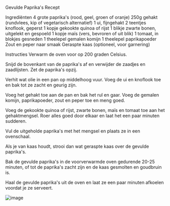 Gevulde Paprika's Recept

Ingrediënten
4 grote paprika's (rood, geel, groen of oranje)
250g gehakt (rundvlees, kip of vegetarisch alternatief)
1 ui, fijngehakt
2 teentjes knoflook, geperst
1 kopje gekookte quinoa of rijst
1 blikje zwarte bonen, uitgelekt en gespoeld
1 kopje maïs (vers, bevroren of uit blik)
1 tomaat, in blokjes gesneden
1 theelepel gemalen komijn
1 theelepel paprikapoeder
Zout en peper naar smaak
Geraspte kaas (optioneel, voor garnering)

Instructies
Verwarm de oven voor op 200 graden Celsius.

Snijd de bovenkant van de paprika's af en verwijder de zaadjes en zaadlijsten. Zet de paprika's opzij.

Verhit wat olie in een pan op middelhoog vuur. Voeg de ui en knoflook toe en bak tot ze zacht en geurig zijn.

Voeg het gehakt toe aan de pan en bak het rul en gaar. Voeg de gemalen komijn, paprikapoeder, zout en peper toe en meng goed.

Voeg de gekookte quinoa of rijst, zwarte bonen, maïs en tomaat toe aan het gehaktmengsel. Roer alles goed door elkaar en laat het een paar minuten sudderen.

Vul de uitgeholde paprika's met het mengsel en plaats ze in een ovenschaal.

Als je van kaas houdt, strooi dan wat geraspte kaas over de gevulde paprika's.

Bak de gevulde paprika's in de voorverwarmde oven gedurende 20-25 minuten, of tot de paprika's zacht zijn en de kaas gesmolten en goudbruin is.

Haal de gevulde paprika's uit de oven en laat ze een paar minuten afkoelen voordat je ze serveert.

![image](https://github.com/Matthijs2211/skil_markdown_les/assets/144898602/225cf4aa-1536-4a04-9a39-e406d7826791)
